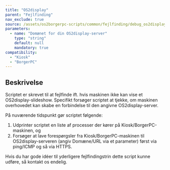 ```yaml
---
title: "OS2display"
parent: "Fejlfinding"
nav_exclude: true
source: /assets/os2borgerpc-scripts/common/fejlfinding/debug_os2display.sh
parameters:
  - name: "Domænet for din OS2display-server"
    type: "string"
    default: null
    mandatory: true
compatibility:
  - "Kiosk"
  - "BorgerPC"
---
```


## Beskrivelse
Scriptet er skrevet til at fejlfinde ift. hvis maskinen ikke kan vise et OS2display-slideshow.
Specifikt forsøger scriptet at tjekke, om maskinen overhovedet kan skabe en forbindelse til den angivne OS2display-server.

På nuværende tidspunkt gør scriptet følgende: 
1. Udprinter scriptet en liste af processer der kører på Kiosk/BorgerPC-maskinen, og 
2. Forsøger at lave forespørgsler fra Kiosk/BorgerPC-maskinen til OS2display-serveren (angiv Domæne/URL via et parameter) først via ping/ICMP og så via HTTPS.

Hvis du har gode idéer til yderligere fejlfindingstrin dette script kunne udføre, så kontakt os endelig.